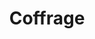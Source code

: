 ---
layout: default
grand_parent: Conception
parent: Version finale
nav_order: 1
title: Coffrage
---